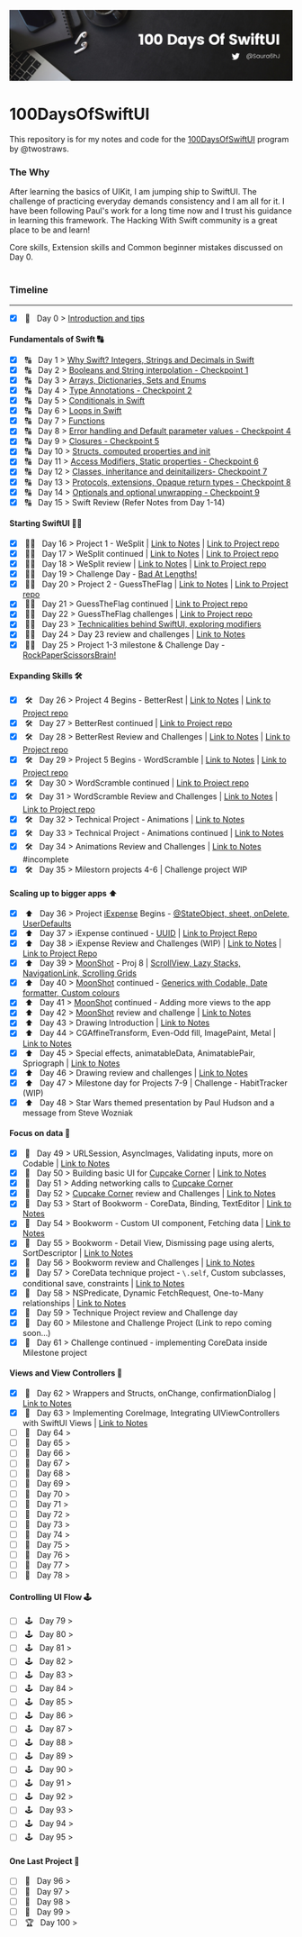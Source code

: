 ![alt text](https://github.com/SaurabhJamadagni/100DaysOfSwiftUI/blob/master/Images/banner.png)

# 100DaysOfSwiftUI

This repository is for my notes and code for the [100DaysOfSwiftUI](https://www.hackingwithswift.com/100/swiftui) program by @twostraws.

### The Why

After learning the basics of UIKit, I am jumping ship to SwiftUI. The challenge of practicing everyday demands consistency and I am all for it. I have been following Paul's work for a long time now and I trust his guidance in learning this framework. The Hacking With Swift community is a great place to be and learn!

Core skills, Extension skills and Common beginner mistakes discussed on Day 0.
<br>
<br>

### Timeline

---

- [x] &nbsp;🏁 &nbsp; Day 0 > [Introduction and tips](/Notes/day_0.md)

#### Fundamentals of Swift 🔠

- [x] &nbsp;🔠 &nbsp; Day 1 > [Why Swift? Integers, Strings and Decimals in Swift](/Notes/day_1.md)
- [x] &nbsp;🔠 &nbsp; Day 2 > [Booleans and String interpolation - Checkpoint 1](/Notes/day_2.md)
- [x] &nbsp;🔠 &nbsp; Day 3 > [Arrays, Dictionaries, Sets and Enums](/Notes/day_3.md)
- [x] &nbsp;🔠 &nbsp; Day 4 > [Type Annotations - Checkpoint 2](/Notes/day_4.md)
- [x] &nbsp;🔠 &nbsp; Day 5 > [Conditionals in Swift](/Notes/day_5.md)
- [x] &nbsp;🔠 &nbsp; Day 6 > [Loops in Swift](/Notes/day_6.md)
- [x] &nbsp;🔠 &nbsp; Day 7 > [Functions](/Notes/day_7.md)
- [x] &nbsp;🔠 &nbsp; Day 8 > [Error handling and Default parameter values - Checkpoint 4](/Notes/day_8.md)
- [x] &nbsp;🔠 &nbsp; Day 9 > [Closures - Checkpoint 5](/Notes/day_9.md)
- [x] &nbsp;🔠 &nbsp; Day 10 > [Structs, computed properties and init](/Notes/day_10.md)
- [x] &nbsp;🔠 &nbsp; Day 11 > [Access Modifiers, Static properties - Checkpoint 6](/Notes/day_11.md)
- [x] &nbsp;🔠 &nbsp; Day 12 > [Classes, inheritance and deinitailizers- Checkpoint 7](/Notes/day_12.md)
- [x] &nbsp;🔠 &nbsp; Day 13 > [Protocols, extensions, Opaque return types - Checkpoint 8](/Notes/day_13.md)
- [x] &nbsp;🔠 &nbsp; Day 14 > [Optionals and optional unwrapping - Checkpoint 9](/Notes/day_14.md)
- [x] &nbsp;🔠 &nbsp; Day 15 > Swift Review (Refer Notes from Day 1-14)

#### Starting SwiftUI 👨‍💻

- [x] &nbsp;👨‍💻 &nbsp; Day 16 > Project 1 - WeSplit | [Link to Notes](/Notes/day_16.md) | [Link to Project repo](https://github.com/SaurabhJamadagni/WeSplit-proj1)
- [x] &nbsp;👨‍💻 &nbsp; Day 17 > WeSplit continued | [Link to Notes](/Notes/day_17.md) | [Link to Project repo](https://github.com/SaurabhJamadagni/WeSplit-proj1)
- [x] &nbsp;👨‍💻 &nbsp; Day 18 > WeSplit review | [Link to Notes](/Notes/day_18.md) | [Link to Project repo](https://github.com/SaurabhJamadagni/WeSplit-proj1)
- [x] &nbsp;👨‍💻 &nbsp; Day 19 > Challenge Day - [Bad At Lengths!](https://github.com/SaurabhJamadagni/bad-at-lengths)
- [x] &nbsp;👨‍💻 &nbsp; Day 20 > Project 2 - GuessTheFlag | [Link to Notes](/Notes/day_20.md) | [Link to Project repo](https://github.com/SaurabhJamadagni/GuessTheFlag-proj2)
- [x] &nbsp;👨‍💻 &nbsp; Day 21 > GuessTheFlag continued | [Link to Project repo](https://github.com/SaurabhJamadagni/GuessTheFlag-proj2)
- [x] &nbsp;👨‍💻 &nbsp; Day 22 > GuessTheFlag challenges | [Link to Project repo](https://github.com/SaurabhJamadagni/GuessTheFlag-proj2)
- [x] &nbsp;👨‍💻 &nbsp; Day 23 > [Technicalities behind SwiftUI, exploring modifiers](/Notes/day_23.md)
- [x] &nbsp;👨‍💻 &nbsp; Day 24 > Day 23 review and challenges | [Link to Notes](/Notes/day_24.md)
- [x] &nbsp;👨‍💻 &nbsp; Day 25 > Project 1-3 milestone & Challenge Day - [RockPaperScissorsBrain!](https://github.com/SaurabhJamadagni/RockPaperScissorsBrain)

#### Expanding Skills 🛠

- [x] &nbsp;🛠 &nbsp; Day 26 > Project 4 Begins - BetterRest | [Link to Notes](/Notes/day_26.md) | [Link to Project repo](https://github.com/SaurabhJamadagni/BetterRest-proj4)
- [x] &nbsp;🛠 &nbsp; Day 27 > BetterRest continued | [Link to Project repo](https://github.com/SaurabhJamadagni/BetterRest-proj4)
- [x] &nbsp;🛠 &nbsp; Day 28 > BetterRest Review and Challenges | [Link to Notes](/Notes/day_28.md) | [Link to Project repo](https://github.com/SaurabhJamadagni/BetterRest-proj4)
- [x] &nbsp;🛠 &nbsp; Day 29 > Project 5 Begins - WordScramble | [Link to Notes](/Notes/day_29.md) | [Link to Project repo](https://github.com/SaurabhJamadagni/WordScramble-proj5)
- [x] &nbsp;🛠 &nbsp; Day 30 > WordScramble continued | [Link to Project repo](https://github.com/SaurabhJamadagni/WordScramble-proj5)
- [x] &nbsp;🛠 &nbsp; Day 31 > WordScramble Review and Challenges | [Link to Notes](/Notes/day_31.md) | [Link to Project repo](https://github.com/SaurabhJamadagni/WordScramble-proj5)
- [x] &nbsp;🛠 &nbsp; Day 32 > Technical Project - Animations | [Link to Notes](/Notes/day_32.md)
- [x] &nbsp;🛠 &nbsp; Day 33 > Technical Project - Animations continued | [Link to Notes](/Notes/day_33.md)
- [x] &nbsp;🛠 &nbsp; Day 34 > Animations Review and Challenges | [Link to Notes](/Notes/day_34.md) #incomplete
- [x] &nbsp;🛠 &nbsp; Day 35 > Milestorn projects 4-6 | Challenge project WIP

#### Scaling up to bigger apps ⬆️

- [x] &nbsp;⬆️ &nbsp; Day 36 > Project [iExpense](https://github.com/SaurabhJamadagni/iExpense-proj7) Begins - [@StateObject, sheet, onDelete, UserDefaults](/Notes/day_36.md)
- [x] &nbsp;⬆️ &nbsp; Day 37 > iExpense continued - [UUID](/Notes/day_37.md) | [Link to Project Repo](https://github.com/SaurabhJamadagni/iExpense-proj7)
- [x] &nbsp;⬆️ &nbsp; Day 38 > iExpense Review and Challenges (WIP) | [Link to Notes](/Notes/day_38.md) | [Link to Project Repo](https://github.com/SaurabhJamadagni/iExpense-proj7)
- [x] &nbsp;⬆️ &nbsp; Day 39 > [MoonShot](https://github.com/SaurabhJamadagni/MoonShot-proj8) - Proj 8 | [ScrollView, Lazy Stacks, NavigationLink, Scrolling Grids](/Notes/day_39.md)
- [x] &nbsp;⬆️ &nbsp; Day 40 > [MoonShot](https://github.com/SaurabhJamadagni/MoonShot-proj8) continued - [Generics with Codable, Date formatter, Custom colours](/Notes/day_40.md)
- [x] &nbsp;⬆️ &nbsp; Day 41 > [MoonShot](https://github.com/SaurabhJamadagni/MoonShot-proj8) continued - Adding more views to the app
- [x] &nbsp;⬆️ &nbsp; Day 42 > [MoonShot](https://github.com/SaurabhJamadagni/MoonShot-proj8) review and challenge | [Link to Notes](/Notes/day_42.md)
- [x] &nbsp;⬆️ &nbsp; Day 43 > Drawing Introduction | [Link to Notes](/Notes/day_43.md)
- [x] &nbsp;⬆️ &nbsp; Day 44 > CGAffineTransform, Even-Odd fill, ImagePaint, Metal | [Link to Notes](/Notes/day_44.md)
- [x] &nbsp;⬆️ &nbsp; Day 45 > Special effects, animatableData, AnimatablePair, Spriograph | [Link to Notes](/Notes/day_45.md)
- [x] &nbsp;⬆️ &nbsp; Day 46 > Drawing review and challenges | [Link to Notes](/Notes/day_46.md)
- [x] &nbsp;⬆️ &nbsp; Day 47 > Milestone day for Projects 7-9 | Challenge - HabitTracker (WIP)
- [x] &nbsp;⬆️ &nbsp; Day 48 > Star Wars themed presentation by Paul Hudson and a message from Steve Wozniak

#### Focus on data 🔎

- [x] &nbsp;🔎 &nbsp; Day 49 > URLSession, AsyncImages, Validating inputs, more on Codable | [Link to Notes](/Notes/day_49.md)
- [x] &nbsp;🔎 &nbsp; Day 50 > Building basic UI for [Cupcake Corner](https://github.com/SaurabhJamadagni/CupcakeCorner-proj10) | [Link to Notes](Notes/day_50.md)
- [x] &nbsp;🔎 &nbsp; Day 51 > Adding networking calls to [Cupcake Corner](https://github.com/SaurabhJamadagni/CupcakeCorner-proj10)
- [x] &nbsp;🔎 &nbsp; Day 52 > [Cupcake Corner](https://github.com/SaurabhJamadagni/CupcakeCorner-proj10) review and Challenges | [Link to Notes](/Notes/day_52.md)
- [x] &nbsp;🔎 &nbsp; Day 53 > Start of Bookworm - CoreData, Binding, TextEditor | [Link to Notes](/Notes/day_53.md)
- [x] &nbsp;🔎 &nbsp; Day 54 > Bookworm - Custom UI component, Fetching data | [Link to Notes](/Notes/day_54.md)
- [x] &nbsp;🔎 &nbsp; Day 55 > Bookworm - Detail View, Dismissing page using alerts, SortDescriptor | [Link to Notes](/Notes/day_55.md)
- [x] &nbsp;🔎 &nbsp; Day 56 > Bookworm review and Challenges | [Link to Notes](/Notes/day_56.md)
- [x] &nbsp;🔎 &nbsp; Day 57 > CoreData technique project - `\.self`, Custom subclasses, conditional save, constraints | [Link to Notes](/Notes/day_57.md)
- [x] &nbsp;🔎 &nbsp; Day 58 > NSPredicate, Dynamic FetchRequest, One-to-Many relationships | [Link to Notes](/Notes/day_58.md)
- [x] &nbsp;🔎 &nbsp; Day 59 > Technique Project review and Challenge day
- [x] &nbsp;🔎 &nbsp; Day 60 > Milestone and Challenge Project (Link to repo coming soon...)
- [x] &nbsp;🔎 &nbsp; Day 61 > Challenge continued - implementing CoreData inside Milestone project

#### Views and View Controllers 📲

- [x] &nbsp;📲 &nbsp; Day 62 > Wrappers and Structs, onChange, confirmationDialog | [Link to Notes](/Notes/day_62.md)
- [x] &nbsp;📲 &nbsp; Day 63 > Implementing CoreImage, Integrating UIViewControllers with SwiftUI Views | [Link to Notes](/Notes/day_63.md)
- [ ] &nbsp;📲 &nbsp; Day 64 >
- [ ] &nbsp;📲 &nbsp; Day 65 >
- [ ] &nbsp;📲 &nbsp; Day 66 >
- [ ] &nbsp;📲 &nbsp; Day 67 >
- [ ] &nbsp;📲 &nbsp; Day 68 >
- [ ] &nbsp;📲 &nbsp; Day 69 >
- [ ] &nbsp;📲 &nbsp; Day 70 >
- [ ] &nbsp;📲 &nbsp; Day 71 >
- [ ] &nbsp;📲 &nbsp; Day 72 >
- [ ] &nbsp;📲 &nbsp; Day 73 >
- [ ] &nbsp;📲 &nbsp; Day 74 >
- [ ] &nbsp;📲 &nbsp; Day 75 >
- [ ] &nbsp;📲 &nbsp; Day 76 >
- [ ] &nbsp;📲 &nbsp; Day 77 >
- [ ] &nbsp;📲 &nbsp; Day 78 >

#### Controlling UI Flow 🕹

- [ ] &nbsp;🕹 &nbsp; Day 79 >
- [ ] &nbsp;🕹 &nbsp; Day 80 >
- [ ] &nbsp;🕹 &nbsp; Day 81 >
- [ ] &nbsp;🕹 &nbsp; Day 82 >
- [ ] &nbsp;🕹 &nbsp; Day 83 >
- [ ] &nbsp;🕹 &nbsp; Day 84 >
- [ ] &nbsp;🕹 &nbsp; Day 85 >
- [ ] &nbsp;🕹 &nbsp; Day 86 >
- [ ] &nbsp;🕹 &nbsp; Day 87 >
- [ ] &nbsp;🕹 &nbsp; Day 88 >
- [ ] &nbsp;🕹 &nbsp; Day 89 >
- [ ] &nbsp;🕹 &nbsp; Day 90 >
- [ ] &nbsp;🕹 &nbsp; Day 91 >
- [ ] &nbsp;🕹 &nbsp; Day 92 >
- [ ] &nbsp;🕹 &nbsp; Day 93 >
- [ ] &nbsp;🕹 &nbsp; Day 94 >
- [ ] &nbsp;🕹 &nbsp; Day 95 >

#### One Last Project 🥳

- [ ] &nbsp;🕺 &nbsp; Day 96 >
- [ ] &nbsp;🕺 &nbsp; Day 97 >
- [ ] &nbsp;🕺 &nbsp; Day 98 >
- [ ] &nbsp;🕺 &nbsp; Day 99 >
- [ ] &nbsp;🏆 &nbsp; Day 100 >
